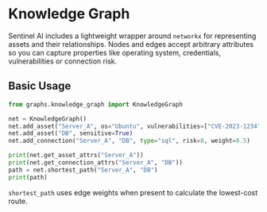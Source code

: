 # Knowledge Graph

Sentinel AI includes a lightweight wrapper around `networkx` for representing assets and their relationships.
Nodes and edges accept arbitrary attributes so you can capture properties like operating system, credentials,
vulnerabilities or connection risk.

## Basic Usage

```python
from graphs.knowledge_graph import KnowledgeGraph

net = KnowledgeGraph()
net.add_asset("Server_A", os="Ubuntu", vulnerabilities=["CVE-2023-1234"])
net.add_asset("DB", sensitive=True)
net.add_connection("Server_A", "DB", type="sql", risk=8, weight=0.5)

print(net.get_asset_attrs("Server_A"))
print(net.get_connection_attrs("Server_A", "DB"))
path = net.shortest_path("Server_A", "DB")
print(path)
```

`shortest_path` uses edge weights when present to calculate the lowest-cost route.

